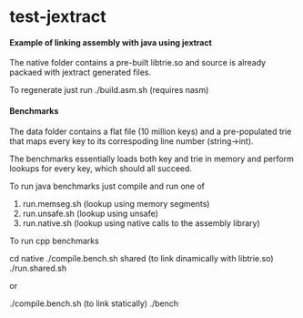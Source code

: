 # test-jextract

#### Example of linking assembly with java using jextract

The native folder contains a pre-built libtrie.so and source is already packaed with jextract generated files.

To regenerate just run ./build.asm.sh (requires nasm)

#### Benchmarks

The data folder contains a flat file (10 million keys) and a pre-populated trie that maps every key to its correspoding line number (string->int).

The benchmarks essentially loads both key and trie in memory and perform lookups for every key, which should all succeed.

To run java benchmarks just compile and run one of

1. run.memseg.sh (lookup using memory segments)
2. run.unsafe.sh (lookup using unsafe)
3. run.native.sh (lookup using native calls to the assembly library)

To run cpp benchmarks

cd native
./compile.bench.sh shared (to link dinamically with libtrie.so)
./run.shared.sh

or

./compile.bench.sh (to link statically)
./bench

